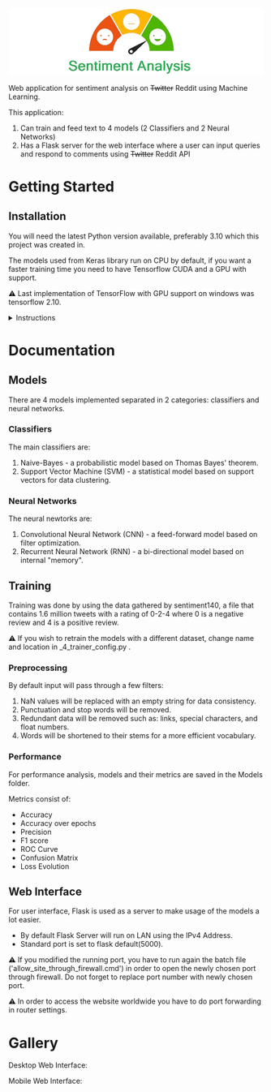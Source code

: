 ![](README_Assets/sentiment_analysis_logo.png)

Web application for sentiment analysis on ~~Twitter~~ Reddit using Machine Learning.

This application:
1. Can train and feed text to 4 models (2 Classifiers and 2 Neural Networks)
2. Has a Flask server for the web interface where a user can input queries and respond to comments using ~~Twitter~~ Reddit API

# Getting Started

## Installation

You will need the latest Python version available, preferably 3.10 which this project was created in.

The models used from Keras library run on CPU by default, if you want a faster training time you need to have Tensorflow CUDA and a GPU with support.

:warning: Last implementation of TensorFlow with GPU support on windows was tensorflow 2.10.

<details><summary>Instructions</summary>
   
1. Install Python (preferably 3.10, any later version should be fine).
2. Install all the required packages by running autoconfig.py for each functionality.
3. Install tensorflow-cpu or tensorflow 2.10 for GPU support (For Windows).
4. Run main.py for training & testing or app.py to start the web server.

:warning: For flask server to run outside the local area network you have to open the port by using the batch file 'allow_site_through_firewall.cmd'.
</details>

# Documentation

## Models

There are 4 models implemented separated in 2 categories: classifiers and neural networks.

### Classifiers

The main classifiers are:
1. Naive-Bayes - a probabilistic model based on Thomas Bayes' theorem.
2. Support Vector Machine (SVM) - a statistical model based on support vectors for data clustering.

### Neural Networks

The neural newtorks are:
1. Convolutional Neural Network (CNN) - a feed-forward model based on filter optimization.
2. Recurrent Neural Network (RNN) - a bi-directional model based on internal "memory".

## Training

Training was done by using the data gathered by sentiment140, a file that contains 1.6 million tweets with a rating of 0-2-4 where 0 is a negative review and 4 is a positive review. 

:warning: If you wish to retrain the models with a different dataset, change name and location in _4_trainer_config.py .

### Preprocessing

By default input will pass through a few filters:
1. NaN values will be replaced with an empty string for data consistency.
2. Punctuation and stop words will be removed.
3. Redundant data will be removed such as: links, special characters, and float numbers.
4. Words will be shortened to their stems for a more efficient vocabulary.

### Performance

For performance analysis, models and their metrics are saved in the Models folder.

Metrics consist of:
 - Accuracy
 - Accuracy over epochs
 - Precision
 - F1 score
 - ROC Curve
 - Confusion Matrix
 - Loss Evolution

## Web Interface

For user interface, Flask is used as a server to make usage of the models a lot easier.

- By default Flask Server will run on LAN using the IPv4 Address.
- Standard port is set to flask default(5000).

:warning: If you modified the running port, you have to run again the batch file ('allow_site_through_firewall.cmd') in order to open the newly chosen port through firewall. Do not forget to replace port number with newly chosen port.

:warning: In order to access the website worldwide you have to do port forwarding in router settings.

# Gallery

Desktop Web Interface:

Mobile Web Interface:
